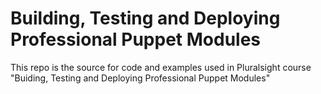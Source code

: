 # Building, Testing and Deploying Professional Puppet Modules
This repo is the source for code and examples used in Pluralsight course
"Buiding, Testing and Deploying Professional Puppet Modules"
